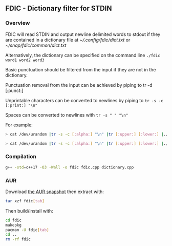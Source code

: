 ## FDIC - Dictionary filter for STDIN

### Overview

FDIC will read STDIN and output newline delimited words to stdout if
they are contained in a dictionary file at *~/.config/fdic/dict.txt*
or *~/snap/fdic/common/dict.txt*

Alternatively, the dictionary can be specified on the command line `./fdic word1 word2 word3`

Basic punctuation should be filtered from the input if they are not in the dictionary.

Punctuation removal from the input can be achieved by piping to tr -d [:punct:]

Unprintable characters can be converted to newlines by piping to `tr -s -c [:print:] "\n"`

Spaces can be converted to newlines with `tr -s " " "\n"`

For example:

``` bash
> cat /dev/urandom |tr -s -c [:alpha:] "\n" |tr [:upper:] [:lower:] |./fdic
```

``` bash
> cat /dev/urandom |tr -s -c [:alpha:] "\n" |tr [:upper:] [:lower:] |./fdic car dog cat
```

### Compilation

``` bash
g++ -std=c++17 -O3 -Wall -o fdic fdic.cpp dictionary.cpp
```

### AUR

Download [the AUR snapshot](https://aur.archlinux.org/cgit/aur.git/snapshot/fdic.tar.gz) then extract with:

``` bash
tar xzf fdic[tab]
```

Then build/install with:

```bash
cd fdic
makepkg
pacman -U fdic[tab]
cd ..
rm -rf fdic
```
